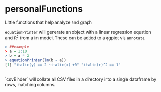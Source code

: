 # personalFunctions
Little functions that help analyze and graph

`equationPrinter` will generate an object with a linear regression equation and R<sup>2</sup> from a lm model. These can be added to a ggplot via `annotate`.

``` R
> ##example
> a = 1:10
> b = a * 2
> equationPrinter(lm(b ~ a))
[1] "italic(y) == 2 ~italic(x) +0" "italic(r)^2 == 1"  
```
<br>
`csvBinder` will collate all CSV files in a directory into a single dataframe by rows, matching columns.
